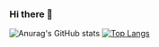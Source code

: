 ### Hi there 👋

![Anurag's GitHub stats](https://github-readme-stats.vercel.app/api?username=sagarmude7&show_icons=true&theme=radical)
[![Top Langs](https://github-readme-stats.vercel.app/api/top-langs/?username=sagarmude7&layout=compact)](https://github.com/anuraghazra/github-readme-stats)


<!--
**sagarmude7/sagarmude7** is a ✨ _special_ ✨ repository because its `README.md` (this file) appears on your GitHub profile.

Here are some ideas to get you started:

- 🔭 I’m currently working on ...
- 🌱 I’m currently learning ...
- 👯 I’m looking to collaborate on ...
- 🤔 I’m looking for help with ...
- 💬 Ask me about ...
- 📫 How to reach me: ...
- 😄 Pronouns: ...
- ⚡ Fun fact: ...
-->
